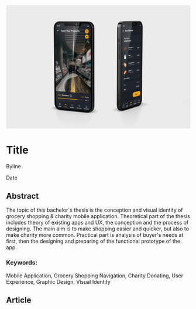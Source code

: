 <!-- Add an *optional* hero image to provide visual context. -->

![A Mobile App Mock-up Picture with Two Phones which Shows Tracking Screen and Charity Screen.](./img/thesis-abstract-hero.jpg)

# Title

Byline

Date

<!-- Content goes here… -->

## Abstract
The topic of this bachelor´s thesis is the conception and visual identity of grocery shopping & charity mobile application. Theoretical part of the thesis includes theory of existing apps and UX, the conception and the process of designing. The main aim is to make shopping easier and quicker, but also to make charity more common. Practical part is analysis of buyer's needs at first, then the designing and preparing of the functional prototype of the app.

### Keywords: 
Mobile Application, Grocery Shopping Navigation, Charity Donating, User Experience, Graphic Design, Visual Identity

## Article

<!-- Expanded article based on outline. -->
